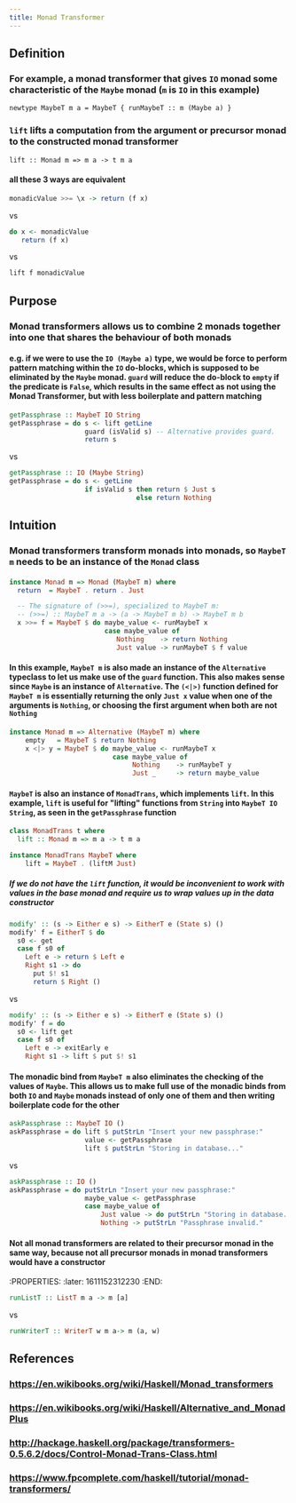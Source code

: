 ```yaml
---
title: Monad Transformer
---
```


## Definition
### For example, a monad transformer that gives `IO` monad some characteristic of the `Maybe` monad (`m` is `IO` in this example)
`newtype MaybeT m a = MaybeT { runMaybeT :: m (Maybe a) }`
### `lift` lifts a computation from the argument or precursor monad to the constructed monad transformer
`lift :: Monad m => m a -> t m a`
#### all these 3 ways are equivalent
```haskell
monadicValue >>= \x -> return (f x)
```
vs
```haskell
do x <- monadicValue
   return (f x)
```
vs
```haskell
lift f monadicValue
```
## Purpose
### Monad transformers allows us to combine 2 monads together into one that shares the behaviour of both monads
#### e.g. if we were to use the `IO (Maybe a)` type, we would be force to perform pattern matching within the `IO` do-blocks, which is supposed to be eliminated by the `Maybe` monad. `guard` will reduce the do-block to `empty` if the predicate is `False`, which results in the same effect as not using the Monad Transformer, but with less boilerplate and pattern matching
```haskell
getPassphrase :: MaybeT IO String
getPassphrase = do s <- lift getLine
                   guard (isValid s) -- Alternative provides guard.
                   return s
```
vs
```haskell
getPassphrase :: IO (Maybe String)
getPassphrase = do s <- getLine
                   if isValid s then return $ Just s
                                else return Nothing
```
## Intuition
### Monad transformers transform monads into monads, so `MaybeT m` needs to be an instance of the `Monad` class
####
```haskell
instance Monad m => Monad (MaybeT m) where
  return  = MaybeT . return . Just

  -- The signature of (>>=), specialized to MaybeT m:
  -- (>>=) :: MaybeT m a -> (a -> MaybeT m b) -> MaybeT m b
  x >>= f = MaybeT $ do maybe_value <- runMaybeT x
                        case maybe_value of
                           Nothing    -> return Nothing
                           Just value -> runMaybeT $ f value
```
#### In this example, `MaybeT m` is also made an instance of the `Alternative` typeclass to let us make use of the `guard` function. This also makes sense since `Maybe` is an instance of `Alternative`. The `(<|>)` function defined for `MaybeT m` is essentially returning the only `Just x` value when one of the arguments is `Nothing`, or choosing the first argument when both are not `Nothing` 
```haskell
instance Monad m => Alternative (MaybeT m) where
    empty   = MaybeT $ return Nothing
    x <|> y = MaybeT $ do maybe_value <- runMaybeT x
                          case maybe_value of
                               Nothing    -> runMaybeT y
                               Just _     -> return maybe_value
```
#### `MaybeT` is also an instance of `MonadTrans`, which implements `lift`. In this example, `lift` is useful for "lifting" functions from `String` into `MaybeT IO String`, as seen in the `getPassphrase` function
```haskell
class MonadTrans t where
  lift :: Monad m => m a -> t m a

instance MonadTrans MaybeT where
    lift = MaybeT . (liftM Just)
```
##### If we do not have the `lift` function, it would be inconvenient to work with values in the base monad and require us to wrap values up in the data constructor
```haskell
modify' :: (s -> Either e s) -> EitherT e (State s) ()
modify' f = EitherT $ do
  s0 <- get
  case f s0 of
    Left e -> return $ Left e
    Right s1 -> do
      put $! s1
      return $ Right ()
```
vs
```haskell
modify' :: (s -> Either e s) -> EitherT e (State s) ()
modify' f = do
  s0 <- lift get
  case f s0 of
    Left e -> exitEarly e
    Right s1 -> lift $ put $! s1
```
#### The monadic bind from `MaybeT m` also eliminates the checking of the values of `Maybe`. This allows us to make full use of the monadic binds from both `IO` and `Maybe` monads instead of only one of them and then writing boilerplate code for the other
```haskell
askPassphrase :: MaybeT IO ()
askPassphrase = do lift $ putStrLn "Insert your new passphrase:"
                   value <- getPassphrase
                   lift $ putStrLn "Storing in database..."
```
vs
```haskell
askPassphrase :: IO ()
askPassphrase = do putStrLn "Insert your new passphrase:"
                   maybe_value <- getPassphrase
                   case maybe_value of
                       Just value -> do putStrLn "Storing in database..."  -- do stuff
                       Nothing -> putStrLn "Passphrase invalid."
```
#### Not all monad transformers are related to their precursor monad in the same way, because not all precursor monads in monad transformers would have a constructor
:PROPERTIES:
:later: 1611152312230
:END:
```haskell
runListT :: ListT m a -> m [a]
```
vs
```haskell
runWriterT :: WriterT w m a-> m (a, w)
```
## References
### https://en.wikibooks.org/wiki/Haskell/Monad_transformers
### https://en.wikibooks.org/wiki/Haskell/Alternative_and_MonadPlus
### http://hackage.haskell.org/package/transformers-0.5.6.2/docs/Control-Monad-Trans-Class.html
### https://www.fpcomplete.com/haskell/tutorial/monad-transformers/
